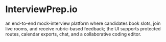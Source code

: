 # InterviewPrep.io
 an end-to-end mock-interview platform where candidates book slots, join live rooms, and receive rubric-based feedback; the UI supports protected routes, calendar exports, chat, and a collaborative coding editor. 
